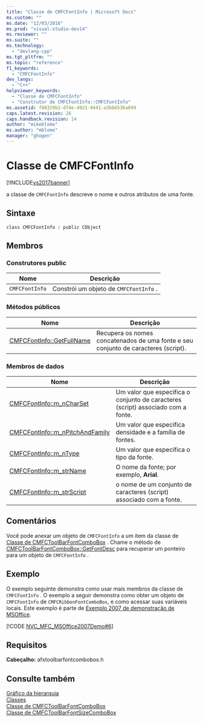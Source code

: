 ```yaml
---
title: "Classe de CMFCFontInfo | Microsoft Docs"
ms.custom: ""
ms.date: "12/03/2016"
ms.prod: "visual-studio-dev14"
ms.reviewer: ""
ms.suite: ""
ms.technology: 
  - "devlang-cpp"
ms.tgt_pltfrm: ""
ms.topic: "reference"
f1_keywords: 
  - "CMFCFontInfo"
dev_langs: 
  - "C++"
helpviewer_keywords: 
  - "Classe de CMFCFontInfo"
  - "Construtor de CMFCFontInfo::CMFCFontInfo"
ms.assetid: f88329b2-d74e-4921-9441-a3bb6536a049
caps.latest.revision: 26
caps.handback.revision: 14
author: "mikeblome"
ms.author: "mblome"
manager: "ghogen"
---
```

# Classe de CMFCFontInfo
[!INCLUDE[vs2017banner](../../assembler/inline/includes/vs2017banner.md)]

a classe de `CMFCFontInfo` descreve o nome e outros atributos de uma fonte.  
  
## Sintaxe  
  
```  
class CMFCFontInfo : public CObject  
```  
  
## Membros  
  
### Construtores public  
  
|Nome|Descrição|  
|----------|---------------|  
|`CMFCFontInfo`|Constrói um objeto de `CMFCFontInfo` .|  
  
### Métodos públicos  
  
|Nome|Descrição|  
|----------|---------------|  
|[CMFCFontInfo::GetFullName](../Topic/CMFCFontInfo::GetFullName.md)|Recupera os nomes concatenados de uma fonte e seu conjunto de caracteres \(script\).|  
  
### Membros de dados  
  
|Nome|Descrição|  
|----------|---------------|  
|[CMFCFontInfo::m\_nCharSet](../Topic/CMFCFontInfo::m_nCharSet.md)|Um valor que especifica o conjunto de caracteres \(script\) associado com a fonte.|  
|[CMFCFontInfo::m\_nPitchAndFamily](../Topic/CMFCFontInfo::m_nPitchAndFamily.md)|Um valor que especifica densidade e a família de fontes.|  
|[CMFCFontInfo::m\_nType](../Topic/CMFCFontInfo::m_nType.md)|Um valor que especifica o tipo da fonte.|  
|[CMFCFontInfo::m\_strName](../Topic/CMFCFontInfo::m_strName.md)|O nome da fonte; por exemplo, **Arial**.|  
|[CMFCFontInfo::m\_strScript](../Topic/CMFCFontInfo::m_strScript.md)|o nome de um conjunto de caracteres \(script\) associado com a fonte.|  
  
## Comentários  
 Você pode anexar um objeto de `CMFCFontInfo` a um item da classe de [Classe de CMFCToolBarFontComboBox](../../mfc/reference/cmfctoolbarfontcombobox-class.md) .  Chame o método de [CMFCToolBarFontComboBox::GetFontDesc](../Topic/CMFCToolBarFontComboBox::GetFontDesc.md) para recuperar um ponteiro para um objeto de `CMFCFontInfo` .  
  
## Exemplo  
 O exemplo seguinte demonstra como usar mais membros da classe de `CMFCFontInfo` .  O exemplo a seguir demonstra como obter um objeto de `CMFCFontInfo` de `CMFCRibbonFontComboBox`, e como acessar suas variáveis locais.  Este exemplo é parte de [Exemplo 2007 de demonstração de MSOffice](../../top/visual-cpp-samples.md).  
  
 [!CODE [NVC_MFC_MSOffice2007Demo#6](../CodeSnippet/VS_Snippets_Misc/NVC_MFC_MSOffice2007Demo#6)]  
  
## Requisitos  
 **Cabeçalho:** afxtoolbarfontcombobox.h  
  
## Consulte também  
 [Gráfico da hierarquia](../../mfc/hierarchy-chart.md)   
 [Classes](../Topic/MFC%20Classes.md)   
 [Classe de CMFCToolBarFontComboBox](../../mfc/reference/cmfctoolbarfontcombobox-class.md)   
 [Classe de CMFCToolBarFontSizeComboBox](../../mfc/reference/cmfctoolbarfontsizecombobox-class.md)